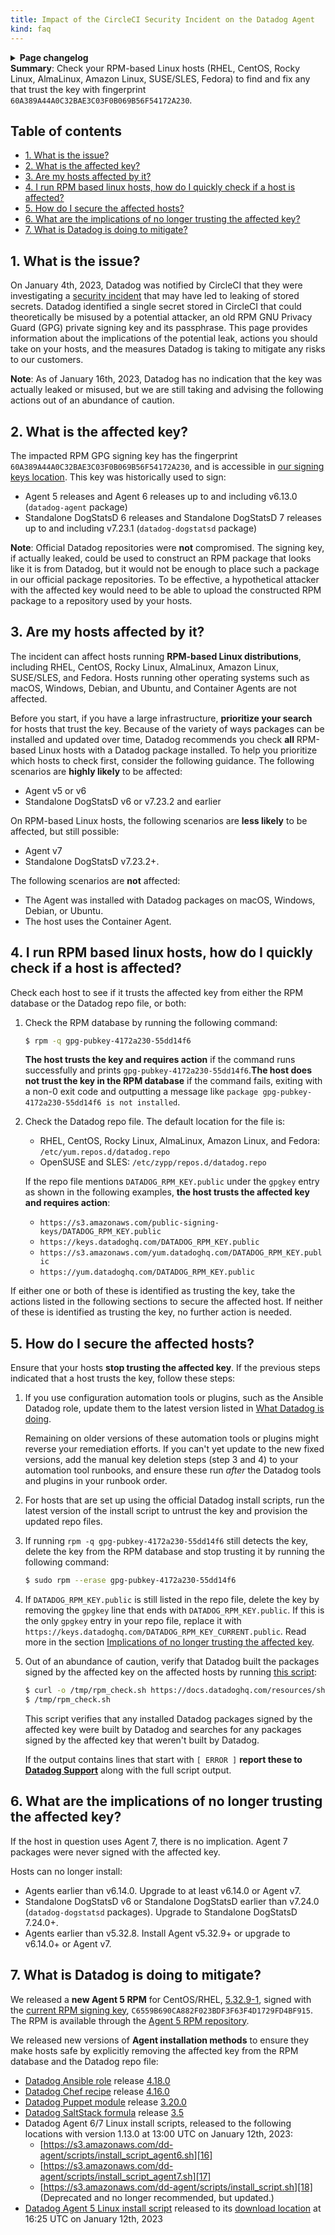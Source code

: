 ```yaml
---
title: Impact of the CircleCI Security Incident on the Datadog Agent
kind: faq
---
```

<details>
  <summary><strong>Page changelog</strong></summary>
  
  <table>
    <tr>
        <td><strong>Date</strong></td>
        <td><strong>Description</strong></td>
    </tr>
    <tr>
        <td>13 Jan 2023</td>
        <td>Initial publish</td>
    </tr>
    <tr>
        <td>16 Jan 2023</td>
        <td>Updated <code>rpm_check</code> script v1.1.0, edits for clarity</td>
    </tr>
    <tr>
        <td>17 Jan 2023</td>
        <td>Updated <a href="/resources/sh/rpm_check.sh"><code>rpm_check</code></a> script v1.2.0, clearer identify and remedy steps</td>
    </tr>
</table>
</details>

<div class="alert alert-warning"><strong>Summary</strong>: Check your RPM-based Linux hosts (RHEL, CentOS, Rocky Linux, AlmaLinux, Amazon Linux, SUSE/SLES, Fedora) to find and fix any that trust the key with fingerprint <code>60A389A44A0C32BAE3C03F0B069B56F54172A230</code>.</a></div>

## Table of contents

- [1. What is the issue?](#1-what-is-the-issue)
- [2. What is the affected key?](#2-what-is-the-affected-key)
- [3. Are my hosts affected by it?](#3-are-my-hosts-affected-by-it)
- [4. I run RPM based linux hosts, how do I quickly check if a host is affected?](#4--i-run-rpm-based-linux-hosts-how-do-i-quickly-check-if-a-host-is-affected)
- [5. How do I secure the affected hosts?](#5-how-do-i-secure-the-affected-hosts)
- [6. What are the implications of no longer trusting the affected key?](#6-what-are-the-implications-of-no-longer-trusting-the-affected-key)
- [7. What is Datadog is doing to mitigate?](#7-what-is-datadog-is-doing-to-mitigate)

## 1. What is the issue?

On January 4th, 2023, Datadog was notified by CircleCI that they were investigating a [security incident][1] that may have led to leaking of stored secrets. Datadog identified a single secret stored in CircleCI that could theoretically be misused by a potential attacker, an old RPM GNU Privacy Guard (GPG) private signing key and its passphrase. This page provides information about the implications of the potential leak, actions you should take on your hosts, and the measures Datadog is taking to mitigate any risks to our customers.

<div class="alert alert-info">
<strong>Note</strong>: As of January 16th, 2023, Datadog has no indication that the key was actually leaked or misused, but we are still taking and advising the following actions out of an abundance of caution.
</div>

## 2. What is the affected key?

The impacted RPM GPG signing key has the fingerprint `60A389A44A0C32BAE3C03F0B069B56F54172A230`, and is accessible in [our signing keys location][2]. This key was historically used to sign:

* Agent 5 releases and Agent 6 releases up to and including v6.13.0 (`datadog-agent` package)
* Standalone DogStatsD 6 releases and Standalone DogStatsD 7 releases up to and including v7.23.1 (`datadog-dogstatsd` package)

<div class="alert alert-info">
<strong>Note</strong>: Official Datadog repositories were <strong>not</strong> compromised. The signing key, if actually leaked, could be used to construct an RPM package that looks like it is from Datadog, but it would not be enough to place such a package in our official package repositories. To be effective, a hypothetical attacker with the affected key would need to be able to upload the constructed RPM package to a repository used by your hosts.
</div>

## 3. Are my hosts affected by it?

The incident can affect hosts running **RPM-based Linux distributions**, including RHEL, CentOS, Rocky Linux, AlmaLinux, Amazon Linux, SUSE/SLES, and Fedora. Hosts running other operating systems such as macOS, Windows, Debian, and Ubuntu, and Container Agents are not affected.

Before you start, if you have a large infrastructure, **prioritize your search** for hosts that trust the key. Because of the variety of ways packages can be installed and updated over time, Datadog recommends you check **all** RPM-based Linux hosts with a Datadog package installed. To help you prioritize which hosts to check first, consider the following guidance. The following scenarios are **highly likely** to be affected:
   * Agent v5 or v6
   * Standalone DogStatsD v6 or v7.23.2 and earlier

   On RPM-based Linux hosts, the following scenarios are **less likely** to be affected, but still possible:
   * Agent v7
   * Standalone DogStatsD v7.23.2+.

   The following scenarios are **not** affected:
   * The Agent was installed with Datadog packages on macOS, Windows, Debian, or Ubuntu.
   * The host uses the Container Agent.

## 4. I run RPM based linux hosts, how do I quickly check if a host is affected?

Check each host to see if it trusts the affected key from either the RPM database or the Datadog repo file, or both:

1. Check the RPM database by running the following command:

   ```bash
   $ rpm -q gpg-pubkey-4172a230-55dd14f6
   ```

   **The host trusts the key and requires action** if the command runs successfully and prints `gpg-pubkey-4172a230-55dd14f6`.**The host does not trust the key in the RPM database** if the command fails, exiting with a non-0 exit code and outputting a message like `package gpg-pubkey-4172a230-55dd14f6 is not installed`.

2. Check the Datadog repo file. The default location for the file is:

   - RHEL, CentOS, Rocky Linux, AlmaLinux, Amazon Linux, and Fedora: `/etc/yum.repos.d/datadog.repo`
   - OpenSUSE and SLES:  `/etc/zypp/repos.d/datadog.repo`

   If the repo file mentions `DATADOG_RPM_KEY.public` under the `gpgkey` entry as shown in the following examples, **the host trusts the affected key and requires action**:

   * `https://s3.amazonaws.com/public-signing-keys/DATADOG_RPM_KEY.public`
   * `https://keys.datadoghq.com/DATADOG_RPM_KEY.public`
   * `https://s3.amazonaws.com/yum.datadoghq.com/DATADOG_RPM_KEY.public`
   * `https://yum.datadoghq.com/DATADOG_RPM_KEY.public`

If either one or both of these is identified as trusting the key, take the actions listed in the following sections to secure the affected host. If neither of these is identified as trusting the key, no further action is needed.

## 5. How do I secure the affected hosts?

Ensure that your hosts **stop trusting the affected key**. If the previous steps indicated that a host trusts the key, follow these steps:

1. If you use configuration automation tools or plugins, such as the Ansible Datadog role, update them to the latest version listed in [What Datadog is doing](#what-datadog-is-doing).

   Remaining on older versions of these automation tools or plugins might reverse your remediation efforts. If you can't yet update to the new fixed versions, add the manual key deletion steps (step 3 and 4) to your automation tool runbooks, and ensure these run _after_ the Datadog tools and plugins in your runbook order.

2. For hosts that are set up using the official Datadog install scripts, run the latest version of the install script to untrust the key and provision the updated repo files.

3. If running `rpm -q gpg-pubkey-4172a230-55dd14f6` still detects the key, delete the key from the RPM database and stop trusting it by running the following command:

   ```bash
   $ sudo rpm --erase gpg-pubkey-4172a230-55dd14f6
   ```

4. If `DATADOG_RPM_KEY.public` is still listed in the repo file, delete the key by removing the `gpgkey` line that ends with `DATADOG_RPM_KEY.public`. If this is the only `gpgkey` entry in your repo file, replace it with `https://keys.datadoghq.com/DATADOG_RPM_KEY_CURRENT.public`. Read more in the section [Implications of no longer trusting the affected key](#implications-of-no-longer-trusting-the-affected-key).

5. Out of an abundance of caution, verify that Datadog built the packages signed by the affected key on the affected hosts by running [this script][3]:

   ```bash
   $ curl -o /tmp/rpm_check.sh https://docs.datadoghq.com/resources/sh/rpm_check.sh && chmod +x /tmp/rpm_check.sh
   $ /tmp/rpm_check.sh
   ```

   This script verifies that any installed Datadog packages signed by the affected key were built by Datadog and searches for any packages signed by the affected key that weren't built by Datadog.

   If the output contains lines that start with `[ ERROR ]` **report these to [Datadog Support][4]** along with the full script output.

## 6. What are the implications of no longer trusting the affected key?

If the host in question uses Agent 7, there is no implication. Agent 7 packages were never signed with the affected key.

Hosts can no longer install:
- Agents earlier than v6.14.0. Upgrade to at least v6.14.0 or Agent v7.
- Standalone DogStatsD v6 or Standalone DogStatsD earlier than v7.24.0 (`datadog-dogstatsd` packages). Upgrade to Standalone DogStatsD 7.24.0+.
- Agents earlier than v5.32.8. Install Agent v5.32.9+ or upgrade to v6.14.0+ or Agent v7.

## 7. What is Datadog is doing to mitigate?

We released a **new Agent 5 RPM** for CentOS/RHEL, [5.32.9-1][5], signed with the [current RPM signing key][6], `C6559B690CA882F023BDF3F63F4D1729FD4BF915`. The RPM is available through the [Agent 5 RPM repository][7].

We released new versions of **Agent installation methods** to ensure they make hosts safe by explicitly removing the affected key from the RPM database and the Datadog repo file:
  * [Datadog Ansible role][8] release [4.18.0][9]
  * [Datadog Chef recipe][10] release [4.16.0][11]
  * [Datadog Puppet module][12] release [3.20.0][13]
  * [Datadog SaltStack formula][14] release [3.5][15]
  * Datadog Agent 6/7 Linux install scripts, released to the following locations with version 1.13.0 at 13:00 UTC on January 12th, 2023:
    * [https://s3.amazonaws.com/dd-agent/scripts/install_script_agent6.sh][16]
    * [https://s3.amazonaws.com/dd-agent/scripts/install_script_agent7.sh][17]
    * [https://s3.amazonaws.com/dd-agent/scripts/install_script.sh][18] (Deprecated and no longer recommended, but updated.)
  * [Datadog Agent 5 Linux install script][19] released to its [download location][19] at 16:25 UTC on January 12th, 2023



[1]: https://circleci.com/blog/january-4-2023-security-alert/
[2]: https://keys.datadoghq.com/DATADOG_RPM_KEY.public
[3]: /resources/sh/rpm_check.sh
[4]: /help/
[5]: https://yum.datadoghq.com/rpm/x86_64/datadog-agent-5.32.9-1.x86_64.rpm
[6]: https://keys.datadoghq.com/DATADOG_RPM_KEY_CURRENT.public
[7]: https://yum.datadoghq.com/rpm/x86_64/
[8]: https://github.com/DataDog/ansible-datadog/
[9]: https://github.com/DataDog/ansible-datadog/releases/tag/4.18.0
[10]: https://github.com/DataDog/chef-datadog
[11]: https://github.com/DataDog/chef-datadog/releases/tag/v4.16.0
[12]: https://github.com/DataDog/puppet-datadog-agent
[13]: https://github.com/DataDog/puppet-datadog-agent/releases/tag/v3.20.0
[14]: https://github.com/DataDog/datadog-formula
[15]: https://github.com/DataDog/datadog-formula/releases/tag/3.5
[16]: https://s3.amazonaws.com/dd-agent/scripts/install_script_agent6.sh
[17]: https://s3.amazonaws.com/dd-agent/scripts/install_script_agent7.sh
[18]: https://s3.amazonaws.com/dd-agent/scripts/install_script.sh
[19]: https://raw.githubusercontent.com/DataDog/dd-agent/master/packaging/datadog-agent/source/install_agent.sh
